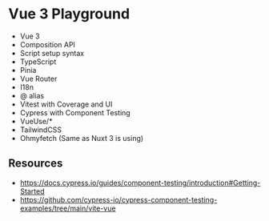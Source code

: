 # Vue 3 Playground

* Vue 3
* Composition API
* Script setup syntax
* TypeScript
* Pinia
* Vue Router
* I18n
* @ alias
* Vitest with Coverage and UI
* Cypress with Component Testing
* VueUse/*
* TailwindCSS
* Ohmyfetch (Same as Nuxt 3 is using)


## Resources

* https://docs.cypress.io/guides/component-testing/introduction#Getting-Started
* https://github.com/cypress-io/cypress-component-testing-examples/tree/main/vite-vue
